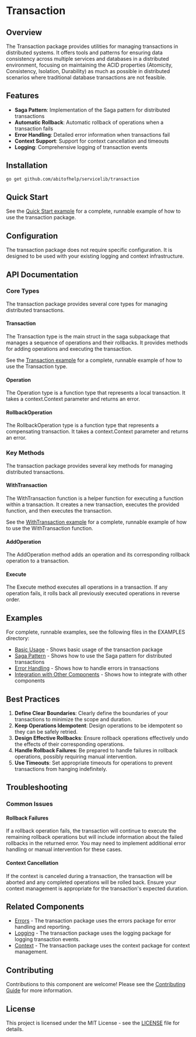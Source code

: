 # Transaction

## Overview

The Transaction package provides utilities for managing transactions in distributed systems. It offers tools and patterns for ensuring data consistency across multiple services and databases in a distributed environment, focusing on maintaining the ACID properties (Atomicity, Consistency, Isolation, Durability) as much as possible in distributed scenarios where traditional database transactions are not feasible.

## Features

- **Saga Pattern**: Implementation of the Saga pattern for distributed transactions
- **Automatic Rollback**: Automatic rollback of operations when a transaction fails
- **Error Handling**: Detailed error information when transactions fail
- **Context Support**: Support for context cancellation and timeouts
- **Logging**: Comprehensive logging of transaction events

## Installation

```bash
go get github.com/abitofhelp/servicelib/transaction
```

## Quick Start

See the [Quick Start example](../EXAMPLES/transaction/quickstart_example.go) for a complete, runnable example of how to use the transaction package.

## Configuration

The transaction package does not require specific configuration. It is designed to be used with your existing logging and context infrastructure.

## API Documentation

### Core Types

The transaction package provides several core types for managing distributed transactions.

#### Transaction

The Transaction type is the main struct in the saga subpackage that manages a sequence of operations and their rollbacks. It provides methods for adding operations and executing the transaction.

See the [Transaction example](../EXAMPLES/transaction/saga/transaction_example.go) for a complete, runnable example of how to use the Transaction type.

#### Operation

The Operation type is a function type that represents a local transaction. It takes a context.Context parameter and returns an error.

#### RollbackOperation

The RollbackOperation type is a function type that represents a compensating transaction. It takes a context.Context parameter and returns an error.

### Key Methods

The transaction package provides several key methods for managing distributed transactions.

#### WithTransaction

The WithTransaction function is a helper function for executing a function within a transaction. It creates a new transaction, executes the provided function, and then executes the transaction.

See the [WithTransaction example](../EXAMPLES/transaction/saga/with_transaction_example.go) for a complete, runnable example of how to use the WithTransaction function.

#### AddOperation

The AddOperation method adds an operation and its corresponding rollback operation to a transaction.

#### Execute

The Execute method executes all operations in a transaction. If any operation fails, it rolls back all previously executed operations in reverse order.

## Examples

For complete, runnable examples, see the following files in the EXAMPLES directory:

- [Basic Usage](../EXAMPLES/transaction/basic_usage_example.go) - Shows basic usage of the transaction package
- [Saga Pattern](../EXAMPLES/transaction/saga/saga_example.go) - Shows how to use the Saga pattern for distributed transactions
- [Error Handling](../EXAMPLES/transaction/error_handling_example.go) - Shows how to handle errors in transactions
- [Integration with Other Components](../EXAMPLES/transaction/integration_example.go) - Shows how to integrate with other components

## Best Practices

1. **Define Clear Boundaries**: Clearly define the boundaries of your transactions to minimize the scope and duration.
2. **Keep Operations Idempotent**: Design operations to be idempotent so they can be safely retried.
3. **Design Effective Rollbacks**: Ensure rollback operations effectively undo the effects of their corresponding operations.
4. **Handle Rollback Failures**: Be prepared to handle failures in rollback operations, possibly requiring manual intervention.
5. **Use Timeouts**: Set appropriate timeouts for operations to prevent transactions from hanging indefinitely.

## Troubleshooting

### Common Issues

#### Rollback Failures

If a rollback operation fails, the transaction will continue to execute the remaining rollback operations but will include information about the failed rollbacks in the returned error. You may need to implement additional error handling or manual intervention for these cases.

#### Context Cancellation

If the context is canceled during a transaction, the transaction will be aborted and any completed operations will be rolled back. Ensure your context management is appropriate for the transaction's expected duration.

## Related Components

- [Errors](../errors/README.md) - The transaction package uses the errors package for error handling and reporting.
- [Logging](../logging/README.md) - The transaction package uses the logging package for logging transaction events.
- [Context](../context/README.md) - The transaction package uses the context package for context management.

## Contributing

Contributions to this component are welcome! Please see the [Contributing Guide](../CONTRIBUTING.md) for more information.

## License

This project is licensed under the MIT License - see the [LICENSE](../LICENSE) file for details.